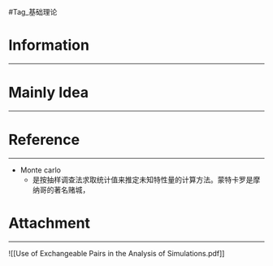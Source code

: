 #Tag_基础理论 
# Information
---


# Mainly Idea
---


# Reference
---
- Monte carlo
	- 是按抽样调查法求取统计值来推定未知特性量的计算方法。蒙特卡罗是摩纳哥的著名赌城，

# Attachment
---
![[Use of Exchangeable Pairs in the Analysis of Simulations.pdf]]